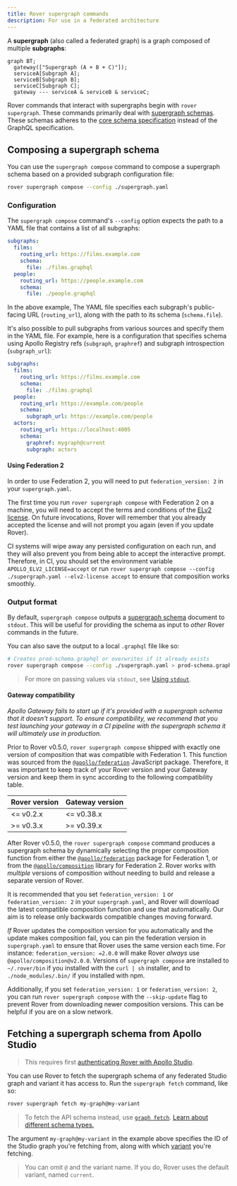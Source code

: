 ```yaml
---
title: Rover supergraph commands
description: For use in a federated architecture
---
```


A **supergraph** (also called a federated graph) is a graph composed of multiple **subgraphs**:

```mermaid
graph BT;
  gateway(["Supergraph (A + B + C)"]);
  serviceA[Subgraph A];
  serviceB[Subgraph B];
  serviceC[Subgraph C];
  gateway --- serviceA & serviceB & serviceC;
```

Rover commands that interact with supergraphs begin with `rover supergraph`. These commands primarily deal with [supergraph schemas](/federation/federated-types/overview/). These schemas adheres to the [core schema specification](https://specs.apollo.dev/core/v0.2/) instead of the GraphQL specification.

## Composing a supergraph schema

You can use the `supergraph compose` command to compose a supergraph schema based on a provided subgraph configuration file:

```bash
rover supergraph compose --config ./supergraph.yaml
```

### Configuration

The `supergraph compose` command's `--config` option expects the path to a YAML file that contains a list of all subgraphs:

```yaml
subgraphs:
  films:
    routing_url: https://films.example.com
    schema:
      file: ./films.graphql
  people:
    routing_url: https://people.example.com
    schema:
      file: ./people.graphql
```

In the above example, The YAML file specifies each subgraph's public-facing URL (`routing_url`), along with the path to its schema (`schema.file`).

It's also possible to pull subgraphs from various sources and specify them in the YAML file. For example, here is a configuration that specifies schema using Apollo Registry refs (`subgraph`, `graphref`) and subgraph introspection (`subgraph_url`):

```yaml
subgraphs:
  films:
    routing_url: https://films.example.com
    schema:
      file: ./films.graphql
  people:
    routing_url: https://example.com/people
    schema:
      subgraph_url: https://example.com/people
  actors:
    routing_url: https://localhost:4005
    schema:
      graphref: mygraph@current
      subgraph: actors
```

#### Using Federation 2

In order to use Federation 2, you will need to put `federation_version: 2` in your `supergraph.yaml`.

The first time you run `rover supergraph compose` with Federation 2 on a machine, you will need to accept the terms and conditions of the [ELv2 license](https://www.apollographql.com/docs/resources/elastic-license-v2-faq/). On future invocations, Rover will remember that you already accepted the license and will not prompt you again (even if you update Rover).

 CI systems will wipe away any persisted configuration on each run, and they will also prevent you from being able to accept the interactive prompt. Therefore, in CI, you should set the environment variable `APOLLO_ELV2_LICENSE=accept` or run `rover supergraph compose --config ./supergraph.yaml --elv2-license accept` to ensure that composition works smoothly.

### Output format

By default, `supergraph compose` outputs a [supergraph schema](/federation/federated-types/overview/) document to `stdout`. This will be useful for providing the schema as input to _other_ Rover commands in the future.

You can also save the output to a local `.graphql` file like so:

```bash
# Creates prod-schema.graphql or overwrites if it already exists
rover supergraph compose --config ./supergraph.yaml > prod-schema.graphql
```

> For more on passing values via `stdout`, see [Using `stdout`](./conventions#using-stdout).

#### Gateway compatibility

*Apollo Gateway fails to start up if it's provided with a supergraph schema that it doesn't support. To ensure compatibility, we recommend that you test launching your gateway in a CI pipeline with the supergraph schema it will ultimately use in production.*

Prior to Rover v0.5.0, `rover supergraph compose` shipped with exactly one version of composition that was compatible with Federation 1. This function was sourced from the [`@apollo/federation`](https://www.npmjs.com/package/@apollo/federation) JavaScript package. Therefore, it was important to keep track of your Rover version and your Gateway version and keep them in sync according to the following compatibility table.

|Rover version|Gateway version|
|---|---|
|<= v0.2.x|<= v0.38.x|
|>= v0.3.x|>= v0.39.x|

After Rover v0.5.0, the `rover supergraph compose` command produces a supergraph schema by dynamically selecting the proper composition function from either the [`@apollo/federation`](https://www.npmjs.com/package/@apollo/federation) package for Federation 1, or from the [`@apollo/composition`](https://www.npmjs.com/package/@apollo/composition) library for Federation 2. Rover works with _multiple_ versions of composition without needing to build and release a separate version of Rover.

It is recommended that you set `federation_version: 1` or `federation_version: 2` in your `supergraph.yaml`, and Rover will download the latest compatible composition function and use that automatically. Our aim is to release only backwards compatible changes moving forward.

_If_ Rover updates the composition version for you automatically and the update makes composition fail, you can pin the federation version in `supergraph.yaml` to ensure that Rover uses the same version each time. For instance: `federation_version: =2.0.0` will make Rover _always_ use `@apollo/composition@v2.0.0`. Versions of `supergraph compose` are installed to `~/.rover/bin` if you installed with the `curl | sh` installer, and to `./node_modules/.bin/` if you installed with npm.

Additionally, if you set `federation_version: 1` or `federation_version: 2`, you can run `rover supergraph compose` with the `--skip-update` flag to prevent Rover from downloading newer composition versions. This can be helpful if you are on a slow network.

## Fetching a supergraph schema from Apollo Studio

> This requires first [authenticating Rover with Apollo Studio](./configuring/#authenticating-with-apollo-studio).

You can use Rover to fetch the supergraph schema of any federated Studio graph and variant it has access to. Run the `supergraph fetch` command, like so:

```bash
rover supergraph fetch my-graph@my-variant
```

> To fetch the API schema instead, use [`graph fetch`](./graphs/#fetching-a-schema). [Learn about different schema types.](/federation/federated-types/overview/)

The argument `my-graph@my-variant` in the example above specifies the ID of the Studio graph you're fetching from, along with which [variant](/studio/org/graphs/#managing-variants) you're fetching.

> You can omit `@` and the variant name. If you do, Rover uses the default variant, named `current`.
